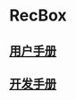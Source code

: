 # RecBox


## [用户手册](https://github.com/RUCAIBox/RecBox/tree/model/documents/user_manual/README.md)
## [开发手册](https://github.com/RUCAIBox/RecBox/tree/model/documents/development_manual/README.md)

